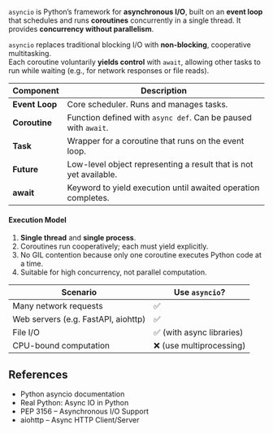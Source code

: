 `asyncio` is Python’s framework for **asynchronous I/O**, built on an **event loop** that schedules and runs **coroutines** concurrently in a single thread. It provides **concurrency without parallelism**.

`asyncio` replaces traditional blocking I/O with **non-blocking**, cooperative multitasking.  
Each coroutine voluntarily **yields control** with `await`, allowing other tasks to run while waiting (e.g., for network responses or file reads).

| Component      | Description                                                       |
| -------------- | ----------------------------------------------------------------- |
| **Event Loop** | Core scheduler. Runs and manages tasks.                           |
| **Coroutine**  | Function defined with `async def`. Can be paused with `await`.    |
| **Task**       | Wrapper for a coroutine that runs on the event loop.              |
| **Future**     | Low-level object representing a result that is not yet available. |
| **await**      | Keyword to yield execution until awaited operation completes.     |

#### Execution Model

1. **Single thread** and **single process**.
2. Coroutines run cooperatively; each must yield explicitly.
3. No GIL contention because only one coroutine executes Python code at a time.
4. Suitable for high concurrency, not parallel computation.


| Scenario                            | Use `asyncio`?           |
| ----------------------------------- | ------------------------ |
| Many network requests               | ✅                        |
| Web servers (e.g. FastAPI, aiohttp) | ✅                        |
| File I/O                            | ✅ (with async libraries) |
| CPU-bound computation               | ❌ (use multiprocessing)  |

## References

- Python asyncio documentation
- Real Python: Async IO in Python
- PEP 3156 – Asynchronous I/O Support
- aiohttp – Async HTTP Client/Server